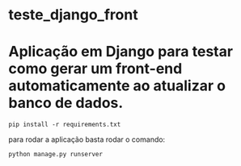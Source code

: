 # teste_django_front

# Aplicação em Django para testar como gerar um front-end automaticamente ao atualizar o banco de dados.

```shell
pip install -r requirements.txt
```

para rodar a aplicação basta rodar o comando: 

```shell
python manage.py runserver
```